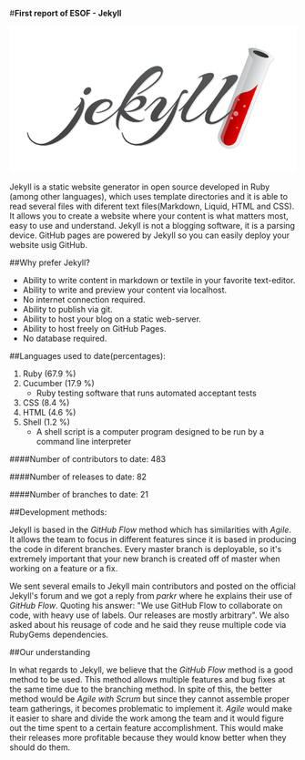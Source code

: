 #**First report of ESOF - Jekyll** 		

![Jekyll Logo](./Resources/logo.png)

Jekyll is a static website generator in open source developed in Ruby (among other languages), which uses template directories and it is able to read several files with diferent text files(Markdown, Liquid, HTML and CSS). It allows you to create a website where your content is what matters most, easy to use and understand. Jekyll is not a blogging software, it is a parsing device. GitHub pages are powered by Jekyll so you can easily deploy your website usig GitHub.

##Why prefer Jekyll?

* Ability to write content in markdown or textile in your favorite text-editor.
* Ability to write and preview your content via localhost.
* No internet connection required.
* Ability to publish via git.
* Ability to host your blog on a static web-server.
* Ability to host freely on GitHub Pages.
* No database required.


##Languages used to date(percentages):

1. Ruby (67.9 %)
2. Cucumber (17.9 %)
	* Ruby testing software that runs automated acceptant tests
3. CSS (8.4 %)
4. HTML (4.6 %)
5. Shell (1.2 %)
	* A shell script is a computer program designed to be run by a command line interpreter

####Number of contributors to date: 483

####Number of releases to date: 82

####Number of branches to date: 21


##Development methods:

Jekyll is based in the *GitHub Flow* method which has similarities with *Agile*.
It allows the team to focus in different features since it is based in producing the code in diferent branches. Every master branch is deployable, so it's extremely important that your new branch is created off of master when working on a feature or a fix.

We sent several emails to Jekyll main contributors and posted on the official Jekyll's forum and we got a reply from *parkr* where he explains their use of *GitHub Flow*. Quoting his answer: "We use GitHub Flow to collaborate on code, with heavy use of labels. Our releases are mostly arbitrary".
We also asked about his reusage of code and he said they reuse multiple code via RubyGems dependencies. 


##Our understanding

In what regards to Jekyll, we believe that the *GitHub Flow* method is a good method to be used. This method allows multiple features and bug fixes at the same time due to the branching method. In spite of this, the better method would be *Agile with Scrum* but since they cannot assemble proper team gatherings, it becomes problematic to implement it. *Agile* would make it easier to share and divide the work among the team and it would figure out the time spent to a certain feature accomplishment. This would make their releases more profitable because they would know better when they should do them.





